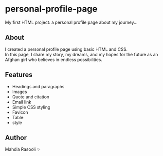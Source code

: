# personal-profile-page
My first HTML project: a personal profile page about my journey...

## About
I created a personal profile page using basic HTML and CSS.  
In this page, I share my story, my dreams, and my hopes for the future as an Afghan girl who believes in endless possibilities.

## Features
- Headings and paragraphs
- Images
- Quote and citation
- Email link
- Simple CSS styling
- Favicon
- Table
- style

## Author
Mahdia Rasooli ✨

